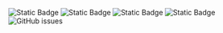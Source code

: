 ![Static Badge](https://img.shields.io/badge/blacklists-60-000000) ![Static Badge](https://img.shields.io/badge/blacklisted-2968089-cc0000) ![Static Badge](https://img.shields.io/badge/whitelisted-2242-00CC00) ![Static Badge](https://img.shields.io/badge/streaming_blacklist-28106-000000) ![GitHub issues](https://img.shields.io/github/issues/fabriziosalmi/blacklists)
